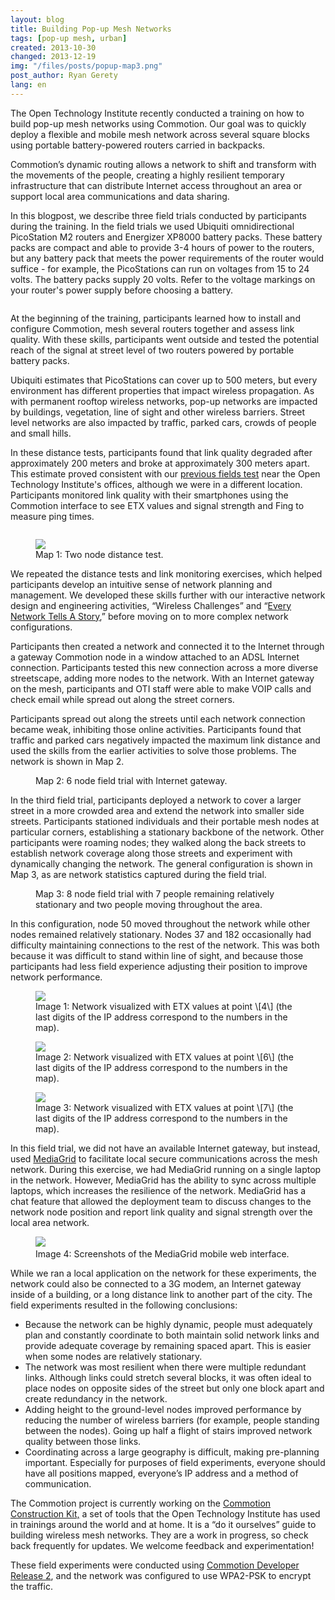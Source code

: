 ```yaml
---
layout: blog
title: Building Pop-up Mesh Networks
tags: [pop-up mesh, urban]
created: 2013-10-30
changed: 2013-12-19
img: "/files/posts/popup-map3.png"
post_author: Ryan Gerety
lang: en
---
```


<img class="large" alt="" src="{{site.baseurl}}/files/posts/popup-title.png" />The Open Technology Institute recently conducted a training on how to build pop-up mesh networks using Commotion. Our goal was to quickly deploy a flexible and mobile mesh network across several square blocks using portable battery-powered routers carried in backpacks. 

Commotion’s dynamic routing allows a network to shift and transform with the movements of the people, creating a highly resilient temporary infrastructure that can distribute Internet access throughout an area or support local area communications and data sharing.

In this blogpost, we describe three field trials conducted by participants during the training. In the field trials we used Ubiquiti omnidirectional PicoStation M2 routers and Energizer XP8000 battery packs. These battery packs are compact and able to provide 3-4 hours of power to the routers, but any battery pack that meets the power requirements of the router would suffice - for example, the PicoStations can run on voltages from 15 to 24 volts. The battery packs supply 20 volts. Refer to the voltage markings on your router's power supply before choosing a battery.

<img alt="" class="large" src="{{site.baseurl}}/files/posts/popup-equipment.png" style="nofloat"/>

At the beginning of the training, participants learned how to install and configure Commotion, mesh several routers together and assess link quality. With these skills, participants went outside and tested the potential reach of the signal at street level of two routers powered by portable battery packs.

Ubiquiti estimates that PicoStations can cover up to 500 meters, but every environment has different properties that impact wireless propagation. As with permanent rooftop wireless networks, pop-up networks are impacted by buildings, vegetation, line of sight and other wireless barriers. Street level networks are also impacted by traffic, parked cars, crowds of people and small hills.

In these distance tests, participants found that link quality degraded after approximately 200 meters and broke at approximately 300 meters apart. This estimate proved consistent with our <a href="http://oti.newamerica.net/blogposts/2013/commotion_field_test_pop_up_mesh_network_downtown_washington_dc-93217"> previous fields test</a> near the Open Technology Institute's offices, although we were in a different location. Participants monitored link quality with their smartphones using the Commotion interface to see ETX values and signal strength and Fing to measure ping times.

<img alt="" src="{{site.baseurl}}/image/blog/popup-p2p.png" class="large" />

<figure>
<img src="{{site.baseurl}}/files/posts/popup-Screenshot_2013-10-29-13-30-11_0.png" />
<figcaption>Map 1: Two node distance test.</figcaption>
</figure>

We repeated the distance tests and link monitoring exercises, which helped participants develop an intuitive sense of network planning and management. We developed these skills further with our interactive network design and engineering activities, “Wireless Challenges” and “<a href="https://commotionwireless.net/docs/cck/planning/design-your-network-every-network-tells-story">Every Network Tells A Story</a>,” before moving on to more complex network configurations.

Participants then created a network and connected it to the Internet through a gateway Commotion node in a window attached to an ADSL Internet connection. Participants tested this new connection across a more diverse streetscape, adding more nodes to the network. With an Internet gateway on the mesh, participants and OTI staff were able to make VOIP calls and check email while spread out along the street corners.

Participants spread out along the streets until each network connection became weak, inhibiting those online activities. Participants found that traffic and parked cars negatively impacted the maximum link distance and used the skills from the earlier activities to solve those problems. The network is shown in Map 2.

<figure>
<img alt="" src="{{site.baseurl}}/files/posts/popup-map2.png"/>
<figcaption>Map 2: 6 node field trial with Internet gateway.</figcaption>
</figure>

In the third field trial, participants deployed a network to cover a larger street in a more crowded area and extend the network into smaller side streets. Participants stationed individuals and their portable mesh nodes at particular corners, establishing a stationary backbone of the network. Other participants were roaming nodes; they walked along the back streets to establish network coverage along those streets and experiment with dynamically changing the network. The general configuration is shown in Map 3, as are network statistics captured during the field trial.

<figure>
<img alt="" src="{{site.baseurl}}/files/posts/popup-map3.png" >
<figcaption>Map 3: 8 node field trial with 7 people remaining relatively stationary and two people moving throughout the area.</figcaption>
</figure>

In this configuration, node 50 moved throughout the network while other nodes remained relatively stationary. Nodes 37 and 182 occasionally had difficulty maintaining connections to the rest of the network. This was both because it was difficult to stand within line of sight, and because those participants had less field experience adjusting their position to improve network performance.

<figure>
<img src="{{site.baseurl}}/files/posts/popup-olsrviz4.png"  />
<figcaption>Image 1: Network visualized with ETX values at point \[4\] (the last digits of the IP address correspond to the numbers in the map).</figcaption>
</figure>

<figure>
<img src="{{site.baseurl}}/files/posts/popup-olsrviz6.png" />
<figcaption>Image 2: Network visualized with ETX values at point \[6\] (the last digits of the IP address correspond to the numbers in the map). </figcaption>
</figure>

<figure>
<img src="{{site.baseurl}}/files/posts/popup-olsrviz7.png?" />
<figcaption>Image 3: Network visualized with ETX values at point \[7\] (the last digits of the IP address correspond to the numbers in the map).</figcaption>
</figure>

In this field trial, we did not have an available Internet gateway, but instead, used <a href="https://github.com/danstaples/MediaGrid">MediaGrid</a> to facilitate local secure communications across the mesh network. During this exercise, we had MediaGrid running on a single laptop in the network. However, MediaGrid has the ability to sync across multiple laptops, which increases the resilience of the network. MediaGrid has a chat feature that allowed the deployment team to discuss changes to the network node position and report link quality and signal strength over the local area network.

<figure>
<img src="{{site.baseurl}}/files/posts/popup-mediagrid1.png" />
<img alt="" src="{{site.baseurl}}/files/posts/popup-mediagrid2_0.png" />
<figcaption>Image 4: Screenshots of the MediaGrid mobile web interface.</figcaption>
</figure>

While we ran a local application on the network for these experiments, the network could also be connected to a 3G modem, an Internet gateway inside of a building, or a long distance link to another part of the city.
The field experiments resulted in the following conclusions:

<ul>
	<li>Because the network can be highly dynamic, people must adequately plan and constantly coordinate to both maintain solid network links and provide adequate coverage by remaining spaced apart. This is easier when some nodes are relatively stationary.</li>
	<li>The network was most resilient when there were multiple redundant links. Although links could stretch several blocks, it was often ideal to place nodes on opposite sides of the street but only one block apart and create redundancy in the network.</li>
	<li>Adding height to the ground-level nodes improved performance by reducing the number of wireless barriers (for example, people standing between the nodes). Going up half a flight of stairs improved network quality between those links.</li>
	<li>Coordinating across a large geography is difficult, making pre-planning important. Especially for purposes of field experiments, everyone should have all positions mapped, everyone’s IP address and a method of communication.</li>
</ul>

The Commotion project is currently working on the <a href="https://commotionwireless.net/docs/cck">Commotion Construction Kit,</a> a set of tools that the Open Technology Institute has used in trainings around the world and at home. It is a “do it ourselves” guide to building wireless mesh networks. They are a work in progress, so check back frequently for updates. We welcome feedback and experimentation!

These field experiments were conducted using <a href="https://commotionwireless.net/download/routers">Commotion Developer Release 2</a>, and the network was configured to use WPA2-PSK to encrypt the traffic.